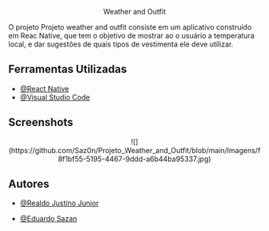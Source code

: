 <p align="center">
     Weather and Outfit 
</p>
 

O projeto Projeto weather and outfit consiste em um aplicativo construído em Reac Native, que tem o objetivo de mostrar ao o usuário a temperatura local, e dar sugestões de quais tipos de vestimenta ele deve utilizar.

  
## Ferramentas Utilizadas

 - [@React Native](https://reactnative.dev)
  - [@Visual Studio Code](https://code.visualstudio.com)

## Screenshots

<p align="center">
![](https://github.com/Saz0n/Projeto_Weather_and_Outfit/blob/main/Imagens/f8f1bf55-5195-4467-9ddd-a6b44ba95337.jpg)
</p>

## Autores

- [@Realdo Justino Junior ](https://github.com/Realdo-Justino)

- [@Eduardo Sazan ](https://github.com/Saz0n)


  
